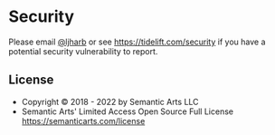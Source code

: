 # Security

Please email [@ljharb](https://github.com/ljharb) or see https://tidelift.com/security if you have a potential security vulnerability to report.

## License

- Copyright © 2018 - 2022 by Semantic Arts LLC
- Semantic Arts' Limited Access Open Source Full License https://semanticarts.com/license
